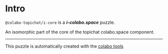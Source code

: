 # Intro

`@colabo-topichat/i-core` is a ***i-colabo.space*** puzzle.

An isomorphic part of the core of the topichat colabo.space component.

-----

This puzzle is automatically created with the [colabo tools](https://www.npmjs.com/package/@colabo/cli)